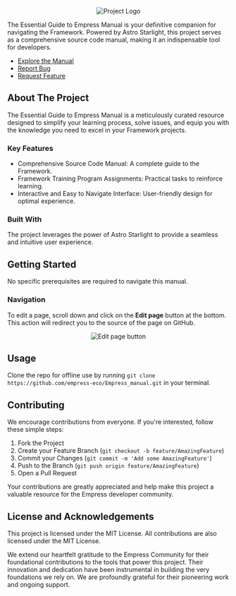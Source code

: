 <div align="center">
  <img src="https://grow.empress.eco/uploads/default/original/2X/1/1f1e1044d3864269d2a613577edb9763890422ab.png" alt="Project Logo">
</div>

The Essential Guide to Empress Manual is your definitive companion for navigating the Framework. Powered by Astro Starlight, this project serves as a comprehensive source code manual, making it an indispensable tool for developers. 

- [Explore the Manual](https://manual.buildwithhussain.dev)
- [Report Bug](https://github.com/empress-eco/Empress_manual/issues)
- [Request Feature](https://github.com/empress-eco/Empress_manual/issues/new?assignees=&labels=&template=feature_request.md&title=)

## About The Project

The Essential Guide to Empress Manual is a meticulously curated resource designed to simplify your learning process, solve issues, and equip you with the knowledge you need to excel in your Framework projects. 

### Key Features
- Comprehensive Source Code Manual: A complete guide to the Framework.
- Framework Training Program Assignments: Practical tasks to reinforce learning.
- Interactive and Easy to Navigate Interface: User-friendly design for optimal experience.

### Built With
The project leverages the power of Astro Starlight to provide a seamless and intuitive user experience.

## Getting Started

No specific prerequisites are required to navigate this manual. 

### Navigation
To edit a page, scroll down and click on the **Edit page** button at the bottom. This action will redirect you to the source of the page on GitHub.

<div align="center">
  <img src=".github/images/edit-page-button.png" alt="Edit page button">
</div>

## Usage

Clone the repo for offline use by running `git clone https://github.com/empress-eco/Empress_manual.git` in your terminal. 

## Contributing

We encourage contributions from everyone. If you're interested, follow these simple steps:

1. Fork the Project
2. Create your Feature Branch (`git checkout -b feature/AmazingFeature`)
3. Commit your Changes (`git commit -m 'Add some AmazingFeature'`)
4. Push to the Branch (`git push origin feature/AmazingFeature`)
5. Open a Pull Request

Your contributions are greatly appreciated and help make this project a valuable resource for the Empress developer community.

## License and Acknowledgements

This project is licensed under the MIT License. All contributions are also licensed under the MIT License.

We extend our heartfelt gratitude to the Empress Community for their foundational contributions to the tools that power this project. Their innovation and dedication have been instrumental in building the very foundations we rely on. We are profoundly grateful for their pioneering work and ongoing support.